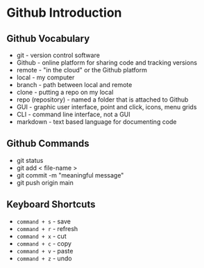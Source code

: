  # Github Introduction

## Github Vocabulary
- git - version control software
- Github - online platform for sharing code and tracking versions
- remote - "in the cloud" or the Github platform
- local - my computer
- branch - path between local and remote
- clone - putting a repo on my local
- repo (repository) - named a folder that is attached to Github
- GUI - graphic user interface, point and click, icons, menu grids
- CLI - command line interface, not a GUI
- markdown - text based language for documenting code

## Github Commands
- git status
- git add < file-name >
- git commit -m "meaningful message"
- git push origin main

## Keyboard Shortcuts
- `command + s` - save
- `command + r` - refresh
- `command + x` - cut
- `command + c` - copy
- `command + v` - paste
- `command + z` - undo